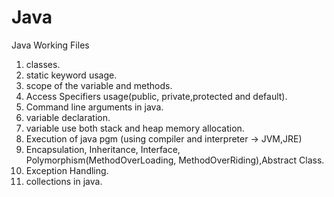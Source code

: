# Java
Java Working Files

1. classes.
2. static keyword usage.
3. scope of the variable and methods.
4. Access Specifiers usage(public, private,protected and default).
5. Command line arguments in java.
6. variable declaration.
7. variable use both stack and heap memory allocation.
8. Execution of java pgm (using compiler and interpreter -> JVM,JRE)
9. Encapsulation, Inheritance, Interface, Polymorphism(MethodOverLoading, MethodOverRiding),Abstract Class.
10. Exception Handling.
11. collections in java.

